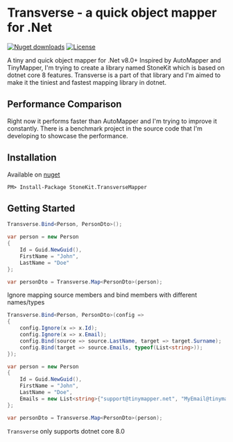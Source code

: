 Transverse - a quick object mapper for .Net
======================================================
[![Nuget downloads](https://img.shields.io/nuget/v/tinymapper.svg)](https://www.nuget.org/packages/StoneKit.TransverseMapper/)
[![License](https://img.shields.io/badge/License-MIT-blue.svg)](LICENSE)

A tiny and quick object mapper for .Net v8.0+
Inspired by AutoMapper and TinyMapper, I'm trying to create a library named StoneKit which is based on dotnet core 8 features. Transverse is a part of that library and I'm aimed to make it the tiniest and fastest mapping library in dotnet.

## Performance Comparison

Right now it performs faster than AutoMapper and I'm trying to improve it constantly. There is a benchmark project in the source code that I'm developing to showcase the performance.

## Installation

Available on [nuget](https://www.nuget.org/packages/StoneKit.TransverseMapper/)

	PM> Install-Package StoneKit.TransverseMapper

## Getting Started

```csharp
Transverse.Bind<Person, PersonDto>();

var person = new Person
{
	Id = Guid.NewGuid(),
	FirstName = "John",
	LastName = "Doe"
};

var personDto = Transverse.Map<PersonDto>(person);
```

Ignore mapping source members and bind members with different names/types

```csharp
Transverse.Bind<Person, PersonDto>(config =>
{
	config.Ignore(x => x.Id);
	config.Ignore(x => x.Email);
	config.Bind(source => source.LastName, target => target.Surname);
	config.Bind(target => source.Emails, typeof(List<string>));
});

var person = new Person
{
	Id = Guid.NewGuid(),
	FirstName = "John",
	LastName = "Doe",
	Emails = new List<string>{"support@tinymapper.net", "MyEmail@tinymapper.net"}
};

var personDto = Transverse.Map<PersonDto>(person);
```

`Transverse` only supports dotnet core 8.0
